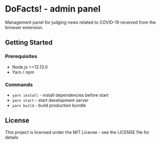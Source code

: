 # DoFacts! - admin panel

Management panel for judging news related to COVID-19 received from the browser extension.

## Getting Started

### Prerequisites

- Node.js >=12.13.0
- Yarn / npm

### Commands

- `yarn install` - install dependencies before start
- `yarn start` - start development server
- `yarn build` - build production bundle

## License

This project is licensed under the MIT License - see the LICENSE file for details
